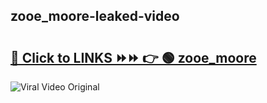 
 ## zooe_moore-leaked-video 

# <h2><a href="https://clipsfans.com/zooe_moore&ref=git">🔗 Click to LINKS ⏩⏩ 👉 🟢 zooe_moore </a></h2>

<a href="https://clipsfans.com/zooe_moore&ref=git" rel="nofollow" data-target="animated-image.originalLink"><img src="https://i.ibb.co.com/xMMVF88/686577567.gif" alt="Viral Video Original" style="max-width: 100%; display: inline-block;" data-target="animated-image.originalImage"></a>
